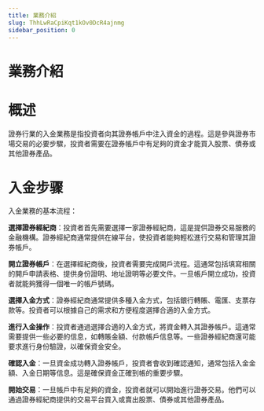 ```yaml
---
title: 業務介紹
slug: ThhLwRaCpiKqt1kOv0DcR4ajnmg
sidebar_position: 0
---
```



# 業務介紹

# 概述

證券行業的入金業務是指投資者向其證券帳戶中注入資金的過程。這是參與證券市場交易的必要步驟，投資者需要在證券帳戶中有足夠的資金才能買入股票、債券或其他證券產品。

# 入金步骤

入金業務的基本流程：

**選擇證券經紀商**：投資者首先需要選擇一家證券經紀商，這是提供證券交易服務的金融機構。證券經紀商通常提供在線平台，使投資者能夠輕松進行交易和管理其證券帳戶。

**開立證券帳戶**：在選擇經紀商後，投資者需要完成開戶流程。這通常包括填寫相關的開戶申請表格、提供身份證明、地址證明等必要文件。一旦帳戶開立成功，投資者就能夠獲得一個唯一的帳戶號碼。

**選擇入金方式**：證券經紀商通常提供多種入金方式，包括銀行轉賬、電匯、支票存款等。投資者可以根據自己的需求和方便程度選擇合適的入金方式。

**進行入金操作**：投資者通過選擇合適的入金方式，將資金轉入其證券帳戶。這通常需要提供一些必要的信息，如轉賬金額、付款帳戶信息等。一些證券經紀商還可能要求進行身份驗證，以確保資金安全。

**確認入金**：一旦資金成功轉入證券帳戶，投資者會收到確認通知，通常包括入金金額、入金日期等信息。這是確保資金正確到帳的重要步驟。

**開始交易**：一旦帳戶中有足夠的資金，投資者就可以開始進行證券交易。他們可以通過證券經紀商提供的交易平台買入或賣出股票、債券或其他證券產品。

